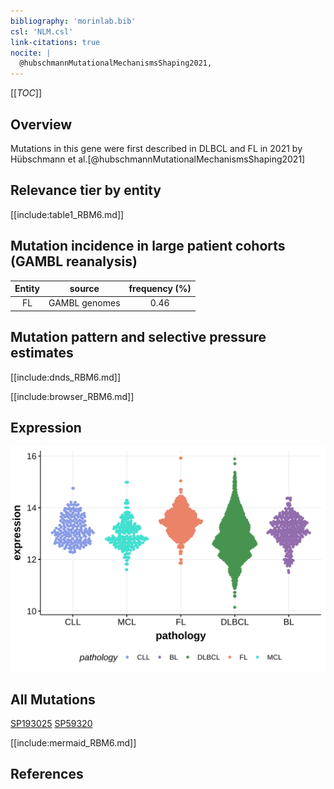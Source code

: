```yaml
---
bibliography: 'morinlab.bib'
csl: 'NLM.csl'
link-citations: true
nocite: |
  @hubschmannMutationalMechanismsShaping2021, 
---
```

[[_TOC_]]

## Overview

Mutations in this gene were first described in DLBCL and FL in 2021 by Hübschmann et al.[@hubschmannMutationalMechanismsShaping2021]


## Relevance tier by entity

[[include:table1_RBM6.md]]

## Mutation incidence in large patient cohorts (GAMBL reanalysis)

|Entity|source       |frequency (%)|
|:------:|:-------------:|:-------------:|
|FL    |GAMBL genomes|0.46         |

## Mutation pattern and selective pressure estimates

[[include:dnds_RBM6.md]]


[[include:browser_RBM6.md]]

## Expression
![](images/gene_expression/RBM6_by_pathology.svg)

## All Mutations

[SP193025](https://www.bcgsc.ca/downloads/morinlab/GAMBL/MALY/SP193025.html)
[SP59320](https://www.bcgsc.ca/downloads/morinlab/GAMBL/MALY/SP59320.html)

[[include:mermaid_RBM6.md]]

## References


<!-- ORIGIN: hubschmannMutationalMechanismsShaping2021b -->
<!-- FL: hubschmannMutationalMechanismsShaping2021b -->
